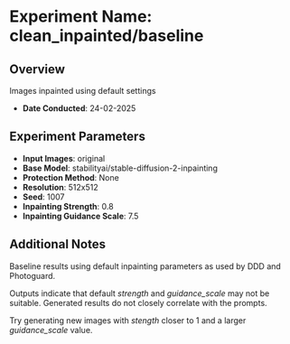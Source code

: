 # Experiment Name: clean_inpainted/baseline

## Overview
Images inpainted using default settings

- **Date Conducted**: 24-02-2025

## Experiment Parameters

- **Input Images**: original
- **Base Model**: stabilityai/stable-diffusion-2-inpainting
- **Protection Method**: None
- **Resolution**: 512x512
- **Seed**: 1007
- **Inpainting Strength**: 0.8
- **Inpainting Guidance Scale**: 7.5

## Additional Notes
Baseline results using default inpainting parameters as used by DDD and Photoguard.

Outputs indicate that default *strength* and *guidance_scale* may not be suitable. Generated results do not closely correlate with the prompts.

Try generating new images with *stength* closer to 1 and a larger *guidance_scale* value.